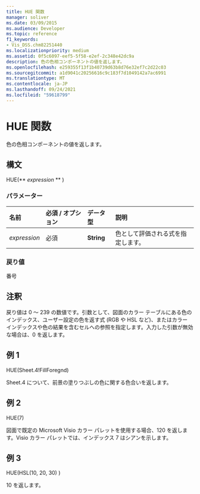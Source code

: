```yaml
---
title: HUE 関数
manager: soliver
ms.date: 03/09/2015
ms.audience: Developer
ms.topic: reference
f1_keywords:
- Vis_DSS.chm82251440
ms.localizationpriority: medium
ms.assetid: 0f5c6097-eef5-5f58-e2ef-2c348e42dc9a
description: 色の色相コンポーネントの値を返します。
ms.openlocfilehash: e259355f13f1b40739d63b8d76e32ef7c2d22c03
ms.sourcegitcommit: a1d9041c20256616c9c183f7d1049142a7ac6991
ms.translationtype: MT
ms.contentlocale: ja-JP
ms.lasthandoff: 09/24/2021
ms.locfileid: "59618799"
---
```

# <a name="hue-function"></a>HUE 関数

色の色相コンポーネントの値を返します。
  
## <a name="syntax"></a>構文

HUE(** *expression* ** ) 
  
### <a name="parameters"></a>パラメーター

|**名前**|**必須 / オプション**|**データ型**|**説明**|
|:-----|:-----|:-----|:-----|
| _expression_ <br/> |必須  <br/> |**String** <br/> |色として評価される式を指定します。  <br/> |
   
### <a name="return-value"></a>戻り値

番号
  
## <a name="remarks"></a>注釈

戻り値は 0 ～ 239 の数値です。引数として、図面のカラー テーブルにある色のインデックス、ユーザー設定の色を返す式 (RGB や HSL など)、またはカラー インデックスや色の結果を含むセルへの参照を指定します。入力した引数が無効な場合は、0 を返します。 
  
## <a name="example-1"></a>例 1

HUE(Sheet.4!FillForegnd)
  
Sheet.4 について、前景の塗りつぶしの色に関する色合いを返します。
  
## <a name="example-2"></a>例 2

HUE(7)
  
図面で既定の Microsoft Visio カラー パレットを使用する場合、120 を返します。Visio カラー パレットでは、インデックス 7 はシアンを示します。
  
## <a name="example-3"></a>例 3

HUE(HSL(10, 20, 30) )
  
10 を返します。
  

